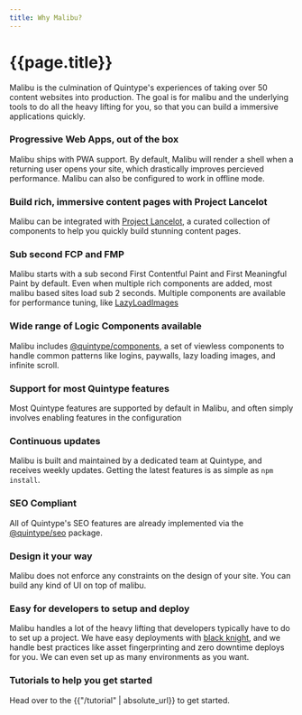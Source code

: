 ```yaml
---
title: Why Malibu?
---
```

# {{page.title}}

Malibu is the culmination of Quintype's experiences of taking over 50 content websites into production. The goal is for malibu and the underlying tools to do all the heavy lifting for you, so that you can build a immersive applications quickly.

### Progressive Web Apps, out of the box

Malibu ships with PWA support. By default, Malibu will render a shell when a returning user opens your site, which drastically improves percieved performance. Malibu can also be configured to work in offline mode.

### Build rich, immersive content pages with Project Lancelot

Malibu can be integrated with [Project Lancelot](https://developers.quintype.com/lancelot), a curated collection of components to help you quickly build stunning content pages.

### Sub second FCP and FMP

Malibu starts with a sub second First Contentful Paint and First Meaningful Paint by default. Even when multiple rich components are added, most malibu based sites load sub 2 seconds. Multiple components are available for performance tuning, like [LazyLoadImages](https://developers.quintype.com/quintype-node-components/LazyLoadImages.html)

### Wide range of Logic Components available

Malibu includes [@quintype/components](https://developers.quintype.com/quintype-node-components), a set of viewless components to handle common patterns like logins, paywalls, lazy loading images, and infinite scroll.

### Support for most Quintype features

Most Quintype features are supported by default in Malibu, and often simply involves enabling features in the configuration

### Continuous updates

Malibu is built and maintained by a dedicated team at Quintype, and receives weekly updates. Getting the latest features is as simple as `npm install`.

### SEO Compliant

All of Quintype's SEO features are already implemented via the [@quintype/seo](https://github.com/quintype/quintype-node-seo) package.

### Design it your way

Malibu does not enforce any constraints on the design of your site. You can build any kind of UI on top of malibu.

### Easy for developers to setup and deploy

Malibu handles a lot of the heavy lifting that developers typically have to do to set up a project. We have easy deployments with [black knight](/tutorial/deploy-with-black-knight), and we handle best practices like asset fingerprinting and zero downtime deploys for you. We can even set up as many environments as you want.

### Tutorials to help you get started

Head over to the {{"/tutorial" | absolute_url}} to get started.
